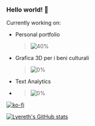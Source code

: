 ### Hello world! 👋

Currently working on:
- Personal portfolio 
  > ![40%](https://progress-bar.dev/40)
- Grafica 3D per i beni culturali
  > ![0%](https://progress-bar.dev/0)
- Text Analytics
- > ![0%](https://progress-bar.dev/0)


[![ko-fi](https://ko-fi.com/img/githubbutton_sm.svg)](https://ko-fi.com/X8X092BO)

[![Lyereth's GitHub stats](https://github-readme-stats.vercel.app/api?username=lyereth&show_icons=true&theme=tokyonight)](https://github.com/anuraghazra/github-readme-stats)

